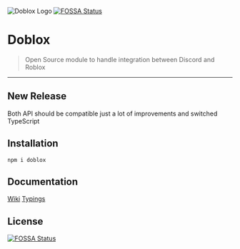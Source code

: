 ![Doblox Logo](https://github.com/ha6000/doblox/raw/master/.github/img/Doblox.png "Doblox")
[![FOSSA Status](https://app.fossa.io/api/projects/git%2Bgithub.com%2Fha6000%2Fdoblox.svg?type=shield)](https://app.fossa.io/projects/git%2Bgithub.com%2Fha6000%2Fdoblox?ref=badge_shield)
# Doblox
> Open Source module to handle integration between Discord and Roblox
***

## New Release
Both API should be compatible just a lot of improvements and switched TypeScript

## Installation

```
npm i doblox
```

## Documentation
[Wiki](https://github.com/ha6000/doblox/wiki/Docs) [Typings](https://github.com/ha6000/doblox/blob/master/src/index.d.ts)

## License
[![FOSSA Status](https://app.fossa.io/api/projects/git%2Bgithub.com%2Fha6000%2Fdoblox.svg?type=large)](https://app.fossa.io/projects/git%2Bgithub.com%2Fha6000%2Fdoblox?ref=badge_large)